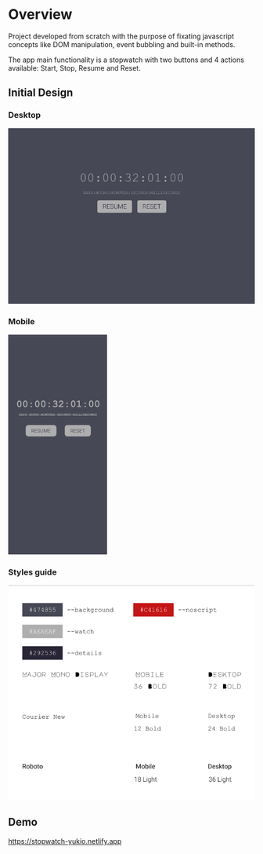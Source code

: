 <h1> Overview </h1>

Project developed from scratch with the purpose of fixating javascript concepts like DOM manipulation, event bubbling and built-in methods.

The app main functionality is a stopwatch with two buttons and 4 actions available: Start, Stop, Resume and Reset.

<h2>Initial Design</h2>

<h3>Desktop</h3>
<img src="https://github.com/RyukioMiyamoto/stopwatch/blob/main/img/desktop_design.png?raw=true">
<h3>Mobile</h3>
<img src="https://github.com/RyukioMiyamoto/stopwatch/blob/main/img/mobile_design.png?raw=true">
<h3>Styles guide</h3>
<img src="https://github.com/RyukioMiyamoto/stopwatch/blob/main/img/style.png?raw=true">

<h2>Demo</h2>

https://stopwatch-yukio.netlify.app
